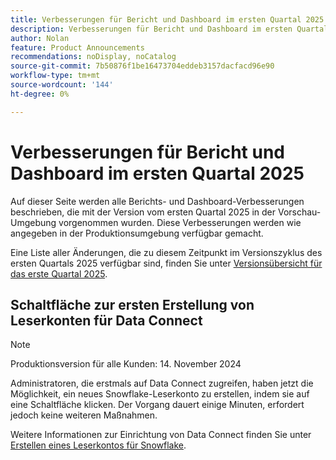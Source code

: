 ```yaml
---
title: Verbesserungen für Bericht und Dashboard im ersten Quartal 2025
description: Verbesserungen für Bericht und Dashboard im ersten Quartal 2025
author: Nolan
feature: Product Announcements
recommendations: noDisplay, noCatalog
source-git-commit: 7b50876f1be16473704eddeb3157dacfacd96e90
workflow-type: tm+mt
source-wordcount: '144'
ht-degree: 0%

---
```


# Verbesserungen für Bericht und Dashboard im ersten Quartal 2025

Auf dieser Seite werden alle Berichts- und Dashboard-Verbesserungen beschrieben, die mit der Version vom ersten Quartal 2025 in der Vorschau-Umgebung vorgenommen wurden. Diese Verbesserungen werden wie angegeben in der Produktionsumgebung verfügbar gemacht.

Eine Liste aller Änderungen, die zu diesem Zeitpunkt im Versionszyklus des ersten Quartals 2025 verfügbar sind, finden Sie unter [Versionsübersicht für das erste Quartal 2025](/help/quicksilver/product-announcements/product-releases/25-q1-release-activity/25-q1-release-overview.md).

## Schaltfläche zur ersten Erstellung von Leserkonten für Data Connect

>[!NOTE]
>
>Produktionsversion für alle Kunden: 14. November 2024

Administratoren, die erstmals auf Data Connect zugreifen, haben jetzt die Möglichkeit, ein neues Snowflake-Leserkonto zu erstellen, indem sie auf eine Schaltfläche klicken. Der Vorgang dauert einige Minuten, erfordert jedoch keine weiteren Maßnahmen.

Weitere Informationen zur Einrichtung von Data Connect finden Sie unter [Erstellen eines Leserkontos für Snowflake](/help/quicksilver/reports-and-dashboards/data-lake/create-a-reader-account.md).

